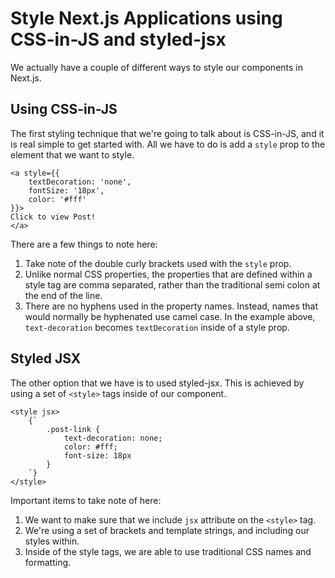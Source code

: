 # Style Next.js Applications using CSS-in-JS and styled-jsx

We actually have a couple of different ways to style our components in Next.js.

## Using CSS-in-JS

The first styling technique that we're going to talk about is CSS-in-JS, and it is real simple to get started with. All we have to do is add a `style` prop to the element that we want to style.

```
<a style={{
    textDecoration: 'none',
    fontSize: '18px',
    color: '#fff'
}}>
Click to view Post!
</a>
```

There are a few things to note here:

1. Take note of the double curly brackets used with the `style` prop.
2. Unlike normal CSS properties, the properties that are defined within a style tag are comma separated, rather than the traditional semi colon at the end of the line.
3. There are no hyphens used in the property names. Instead, names that would normally be hyphenated use camel case. In the example above, `text-decoration` becomes `textDecoration` inside of a style prop.

## Styled JSX

The other option that we have is to used styled-jsx. This is achieved by using a set of `<style>` tags inside of our component.

```
<style jsx>
    {`
        .post-link {
            text-decoration: none;
            color: #fff;
            font-size: 18px
        }
    `}
</style>
```

Important items to take note of here:

1. We want to make sure that we include `jsx` attribute on the `<style>` tag.
2. We're using a set of brackets and template strings, and including our styles within.
3. Inside of the style tags, we are able to use traditional CSS names and formatting.
